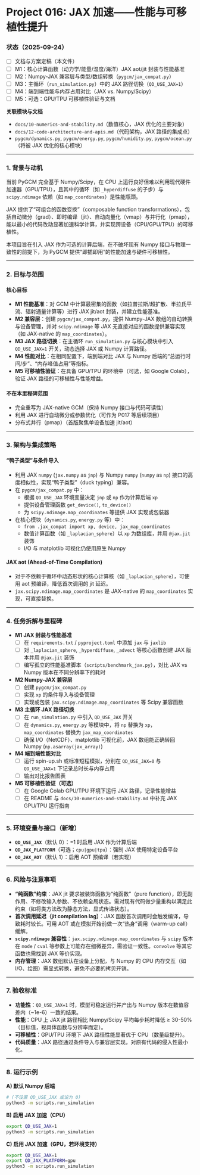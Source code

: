 # Project 016: JAX 加速——性能与可移植性提升

### 状态（2025-09-24）

  * [ ] 文档与方案定稿（本文件）
  * [ ] M1：核心计算函数（动力学/能量/湿度/海洋）JAX aot/jit 封装与性能基准
  * [ ] M2：Numpy-JAX 兼容层与类型/数组转换（`pygcm/jax_compat.py`）
  * [ ] M3：主循环（`run_simulation.py`）中的 JAX 路径切换（`QD_USE_JAX=1`）
  * [ ] M4：端到端性能与内存占用对比（JAX vs. Numpy/Scipy）
  * [ ] M5：可选：GPU/TPU 可移植性验证与文档

**关联模块与文档**

  * `docs/10-numerics-and-stability.md`（数值核心，JAX 优化的主要对象）
  * `docs/12-code-architecture-and-apis.md`（代码架构，JAX 路径的集成点）
  * `pygcm/dynamics.py`, `pygcm/energy.py`, `pygcm/humidity.py`, `pygcm/ocean.py`（将被 JAX 优化的核心模块）

-----

### 1\. 背景与动机

当前 PyGCM 完全基于 Numpy/Scipy，在 CPU 上运行良好但难以利用现代硬件加速器（GPU/TPU），且其中的循环（如 `_hyperdiffuse` 的子步）与 `scipy.ndimage` 依赖（如 `map_coordinates`）是性能瓶颈。

JAX 提供了“可组合的函数变换”（composable function transformations），包括自动微分（grad）、即时编译（jit）、自动向量化（vmap）与并行化（pmap），能以最小的代码改动显著加速科学计算，并实现跨设备（CPU/GPU/TPU）的可移植性。

本项目旨在引入 JAX 作为可选的计算后端，在不破坏现有 Numpy 接口与物理一致性的前提下，为 PyGCM 提供“即插即用”的性能加速与硬件可移植性。

-----

### 2\. 目标与范围

#### 核心目标

  * **M1 性能基准**：对 GCM 中计算最密集的函数（如拉普拉斯/超扩散、半拉氏平流、辐射通量计算等）进行 JAX jit/aot 封装，并建立性能基准。
  * **M2 兼容层**：创建 `pygcm/jax_compat.py`，提供 Numpy-JAX 数组的自动转换与设备管理，并对 `scipy.ndimage` 等 JAX 无直接对应的函数提供兼容实现（如 JAX-native 的 `map_coordinates`）。
  * **M3 JAX 路径切换**：在主循环 `run_simulation.py` 与核心模块中引入 `QD_USE_JAX=1` 开关，动态选择 JAX 或 Numpy 计算路径。
  * **M4 性能对比**：在相同配置下，端到端对比 JAX 与 Numpy 后端的“总运行时间/步”、“内存峰值占用”等指标。
  * **M5 可移植性验证**：在具备 GPU/TPU 的环境中（可选，如 Google Colab），验证 JAX 路径的可移植性与性能增益。

#### 不在本里程碑范围

  * 完全重写为 JAX-native GCM（保持 Numpy 接口与代码可读性）
  * 利用 JAX 进行自动微分或参数优化（可作为 P017 等后续项目）
  * 分布式并行（pmap）（首版聚焦单设备加速 jit/aot）

-----

### 3\. 架构与集成策略

#### “鸭子类型”与条件导入

  * 利用 JAX `numpy` (`jax.numpy` as `jnp`) 与 Numpy `numpy` (`numpy` as `np`) 接口的高度相似性，实现“鸭子类型”（duck typing）兼容。
  * 在 `pygcm/jax_compat.py` 中：
      * 根据 `QD_USE_JAX` 环境变量决定 `jnp` 或 `np` 作为计算后端 `xp`
      * 提供设备管理函数 `get_device()`, `to_device()`
      * 为 `scipy.ndimage.map_coordinates` 等提供 JAX 实现或包装器
  * 在核心模块（`dynamics.py`, `energy.py` 等）中：
      * `from .jax_compat import xp, device, jax_map_coordinates`
      * 数值计算函数（如 `_laplacian_sphere`）以 `xp` 为数组库，并用 `@jax.jit` 装饰
      * I/O 与 matplotlib 可视化仍使用原生 Numpy

#### JAX aot (Ahead-of-Time Compilation)

  * 对于不依赖于循环中动态形状的核心计算核（如 `_laplacian_sphere`），可使用 aot 预编译，降低首次调用的 jit 延迟。
  * `jax.scipy.ndimage.map_coordinates` 是 JAX-native 的 `map_coordinates` 实现，可直接替换。

-----

### 4\. 任务拆解与里程碑

  * **M1 JAX 封装与性能基准**
      * [ ] 在 `requirements.txt` / `pyproject.toml` 中添加 `jax` 与 `jaxlib`
      * [ ] 对 `_laplacian_sphere`, `_hyperdiffuse`, `_advect` 等核心函数创建 JAX 版本并用 `@jax.jit` 装饰
      * [ ] 编写孤立的性能基准脚本（`scripts/benchmark_jax.py`），对比 JAX vs Numpy 版本在不同分辨率下的耗时
  * **M2 Numpy-JAX 兼容层**
      * [ ] 创建 `pygcm/jax_compat.py`
      * [ ] 实现 `xp` 的条件导入与设备管理
      * [ ] 实现或包装 `jax.scipy.ndimage.map_coordinates` 等 Scipy 兼容函数
  * **M3 主循环 JAX 路径切换**
      * [ ] 在 `run_simulation.py` 中引入 `QD_USE_JAX` 开关
      * [ ] 在 `dynamics.py`, `energy.py` 等模块中，将 `np` 替换为 `xp`，`map_coordinates` 替换为 `jax_map_coordinates`
      * [ ] 确保 I/O（NetCDF）、matplotlib 可视化前，JAX 数组能正确转回 Numpy (`np.asarray(jax_array)`)
  * **M4 端到端性能对比**
      * [ ] 运行 spin-up.sh 或标准短程模拟，分别在 `QD_USE_JAX=0` 与 `QD_USE_JAX=1` 下记录总时长与内存占用
      * [ ] 输出对比报告图表
  * **M5 可移植性验证（可选）**
      * [ ] 在 Google Colab GPU/TPU 环境下运行 JAX 路径，记录性能增益
      * [ ] 在 README 与 `docs/10-numerics-and-stability.md` 中补充 JAX GPU/TPU 运行指南

-----

### 5\. 环境变量与接口（新增）

  * **`QD_USE_JAX`**（默认 0）：=1 时启用 JAX 作为计算后端
  * **`QD_JAX_PLATFORM`**（可选；`cpu|gpu|tpu`）：强制 JAX 使用特定设备平台
  * **`QD_JAX_AOT`**（默认 1）：启用 AOT 预编译（若实现）

-----

### 6\. 风险与注意事项

  * **“纯函数”约束**：JAX jit 要求被装饰函数为“纯函数”（pure function），即无副作用、不修改输入参数、不依赖全局状态。需对现有代码做少量重构以满足此约束（如将类方法改为静态方法，显式传递状态）。
  * **首次调用延迟（jit compilation lag）**：JAX 函数首次调用时会触发编译，导致耗时较长。可用 AOT 或在模拟开始前做一次“热身”调用（warm-up call）缓解。
  * **`scipy.ndimage` 兼容性**：`jax.scipy.ndimage.map_coordinates` 与 `scipy` 版本在 `mode` / `cval` 等参数上可能存在细微差异，需验证一致性。`convolve` 等其它函数也需找到 JAX 等价实现。
  * **内存管理**：JAX 数组默认在设备上分配，与 Numpy 的 CPU 内存交互（如 I/O、绘图）需显式转换，避免不必要的拷贝开销。

-----

### 7\. 验收标准

  * **功能性**：`QD_USE_JAX=1` 时，模型可稳定运行并产出与 Numpy 版本在数值容差内（\~1e-6）一致的结果。
  * **性能**：CPU 上 JAX jit 路径相比 Numpy/Scipy 平均每步耗时降低 ≥ 30-50%（目标值，视具体函数与分辨率而定）。
  * **可移植性**：GPU/TPU 环境下 JAX 路径性能显著优于 CPU（数量级提升）。
  * **代码质量**：JAX 路径通过条件导入与兼容层实现，对原有代码的侵入性最小化。

-----

### 8\. 运行示例

**A) 默认 Numpy 后端**

```bash
# (不设置 QD_USE_JAX 或设为 0)
python3 -m scripts.run_simulation
```

**B) 启用 JAX 加速（CPU）**

```bash
export QD_USE_JAX=1
python3 -m scripts.run_simulation
```

**C) 启用 JAX 加速（GPU，若环境支持）**

```bash
export QD_USE_JAX=1
export QD_JAX_PLATFORM=gpu
python3 -m scripts.run_simulation
```
